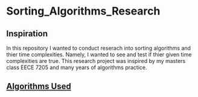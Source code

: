 ﻿# Sorting_Algorithms_Research

## Inspiration
In this repository I wanted to conduct reserach into sorting algorithms and thier time complexities. Namely, I wanted to see and test if thier given time complexities are true. This research project was inspired by my masters class EECE 7205 and many years of algorithms practice.

## <ins>Algorithms Used<ins>
